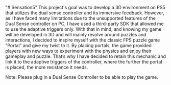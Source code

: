"# Sensation5" 
This project's goal was to develop a 3D environment on PS5 that utilizes the dual sense controller and its immersive feedback. However, as I have faced many limitations due to the unsupported features of the Dual Sense controller on PC, I have used a third-party SDK that allowed me to use the adaptive triggers only. With that in mind, and knowing my game will be developed in 3D and will mainly revolve around puzzles and interactions, I decided to inspire myself with the classic FPS puzzle game “Portal” and give my twist to it. By placing portals, the game provided players with new ways to experiment with the physics and enjoy their gameplay and puzzle. That’s why I have decided to retain this mechanic and link it to the adaptive triggers of the controller, where the further the portal is placed, the more resistance it needs.


Note: Please plug in a Dual Sense Controller to be able to play the game.
